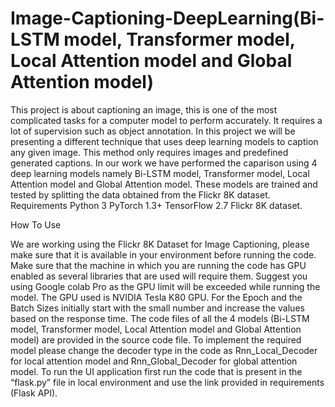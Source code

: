 # Image-Captioning-DeepLearning(Bi-LSTM model, Transformer model, Local Attention model and Global Attention model)
This project is about captioning an image, this is one of the most complicated tasks for a computer model to perform accurately. It requires a lot of supervision such as object annotation. In this project we will be presenting a different technique that uses deep learning models to caption any given image. This method only requires images and predefined generated captions. In our work we have performed the caparison using 4 deep learning models namely Bi-LSTM model, Transformer model, Local Attention model and Global Attention model. These models are trained and tested by splitting the data obtained from the Flickr 8K dataset. Requirements Python 3 PyTorch 1.3+ TensorFlow 2.7 Flickr 8K dataset.

How To Use

We are working using the Flickr 8K Dataset for Image Captioning, please make sure that it is available in your environment before running the code. Make sure that the machine in which you are running the code has GPU enabled as several libraries that are used will require them. Suggest you using Google colab Pro as the GPU limit will be exceeded while running the model. The GPU used is NVIDIA Tesla K80 GPU. For the Epoch and the Batch Sizes initially start with the small number and increase the values based on the response time. The code files of all the 4 models (Bi-LSTM model, Transformer model, Local Attention model and Global Attention model) are provided in the source code file. To implement the required model please change the decoder type in the code as Rnn_Local_Decoder for local attention model and Rnn_Global_Decoder for global attention model. To run the UI application first run the code that is present in the “flask.py” file in local environment and use the link provided in requirements (Flask API).
